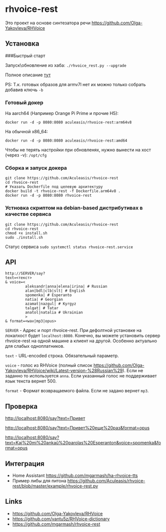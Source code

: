 rhvoice-rest
============
Это проект на основе синтезатора речи https://github.com/Olga-Yakovleva/RHVoice

## Установка
###Быстрый старт

Запуск\обновление из хаба: `./rhvoice_rest.py --upgrade`

Полное описание [тут](https://github.com/Aculeasis/docker-starter)

PS: Т.к. готовых образов для armv7l нет их можно только собрать добавив ключь `-b`

### Готовый докер
На aarch64 (Например Orange Pi Prime и прочие H5):

`docker run -d -p 8080:8080 aculeasis/rhvoice-rest:arm64v8`

На обычной x86_64:

`docker run -d -p 8080:8080 aculeasis/rhvoice-rest:amd64`

Чтобы не терять настройки при обновленях, нужно вынести на хост (через -v): `/opt/cfg`

### Сборка и запуск докера
    git clone https://github.com/Aculeasis/rhvoice-rest
    cd rhvoice-rest
    # Указать Dockerfile под целевую архитектуру
    docker build -t rhvoice-rest -f Dockerfile.arm64v8 .
    docker run -d -p 8080:8080 rhvoice-rest

### Устновка скриптом на debian-based дистрибутивах в качестве сервиса
    git clone https://github.com/Aculeasis/rhvoice-rest
    cd rhvoice-rest
    chmod +x install.sh
    sudo ./install.sh
Статус сервиса `sudo systemctl status rhvoice-rest.service`

## API
    http://SERVER/say?
    text=<текст>
    & voice=<
             aleksandr|anna|elena|irina| # Russian
             alan|bdl|clb|slt| # English
             spomenka| # Esperanto
             natia| # Georgian
             azamat|nazgul| # Kyrgyz
             talgat| # Tatar
             anatol|natalia # Ukrainian
             >
    & format=<wav|mp3|opus>
`SERVER` - Адрес и порт rhvoice-rest. При дефолтной установке на локалхост будет `localhost:8080`.
Конечно, вы можете установить сервер rhvoice-rest на одной машине а клиент на другой. Особенно актуально для слабых одноплатников. 

`text` - URL-encoded строка. Обязательный параметр.

`voice` - голос из RHVoice (полный список https://github.com/Olga-Yakovleva/RHVoice/wiki/Latest-version-%28Russian%29).
Если не заданно то используется `anna`. Если указанный голос не поддерживает язык текста вернет 500.

`format` - Формат возвращаемого файла. Если не задано вернет `mp3`.

## Проверка
<http://localhost:8080/say?text=Привет>

<http://localhost:8080/say?text=Привет%20еще%20раз&format=opus>

<http://localhost:8080/say?text=Kaj%20mi%20ankaŭ%20parolas%20Esperanton&voice=spomenka&format=opus>

## Интеграция
- Home Assistant https://github.com/mgarmash/ha-rhvoice-tts
- Пример либы для питона https://github.com/Aculeasis/rhvoice-rest/blob/master/example/rhvoice-rest.py

## Links
- https://github.com/Olga-Yakovleva/RHVoice
- https://github.com/vantu5z/RHVoice-dictionary
- https://github.com/mgarmash/rhvoice-rest